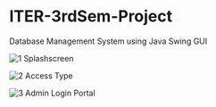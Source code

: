 # ITER-3rdSem-Project
Database Management System using Java Swing GUI


![1  Splashscreen](https://user-images.githubusercontent.com/61022113/111059720-cf81ae80-84bd-11eb-9d55-92c1cb4b6e21.png)


![2  Access Type](https://user-images.githubusercontent.com/61022113/111059746-fcce5c80-84bd-11eb-9e1d-0b0b43c59a2d.png)


![3  Admin Login Portal](https://user-images.githubusercontent.com/61022113/111059770-1c658500-84be-11eb-9bfa-6e3fc036f319.png)
